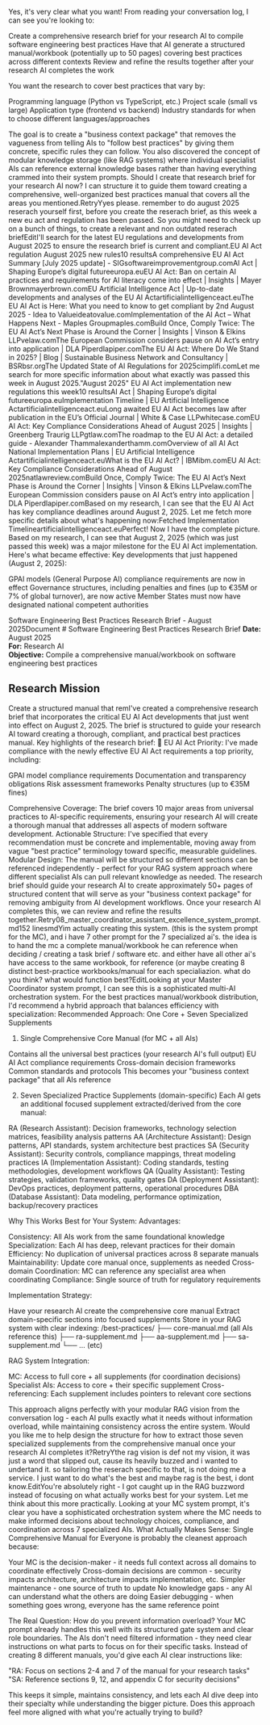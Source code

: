 Yes, it's very clear what you want! From reading your conversation log, I can see you're looking to:

Create a comprehensive research brief for your research AI to compile software engineering best practices
Have that AI generate a structured manual/workbook (potentially up to 50 pages) covering best practices across different contexts
Review and refine the results together after your research AI completes the work

You want the research to cover best practices that vary by:

Programming language (Python vs TypeScript, etc.)
Project scale (small vs large)
Application type (frontend vs backend)
Industry standards for when to choose different languages/approaches

The goal is to create a "business context package" that removes the vagueness from telling AIs to "follow best practices" by giving them concrete, specific rules they can follow.
You also discovered the concept of modular knowledge storage (like RAG systems) where individual specialist AIs can reference external knowledge bases rather than having everything crammed into their system prompts.
Should I create that research brief for your research AI now? I can structure it to guide them toward creating a comprehensive, well-organized best practices manual that covers all the areas you mentioned.RetryYyes please. remember to do august 2025 reserach yourself first, before you create the reserach brief, as this week a new eu act and regulation has been passed. So you might need to check up on a bunch of things, to create a relevant and non outdated reserach briefEditI'll search for the latest EU regulations and developments from August 2025 to ensure the research brief is current and compliant.EU AI Act regulation August 2025 new rules10 resultsA comprehensive EU AI Act Summary [July 2025 update] - SIGsoftwareimprovementgroup.comAI Act | Shaping Europe’s digital futureeuropa.euEU AI Act: Ban on certain AI practices and requirements for AI literacy come into effect | Insights | Mayer Brownmayerbrown.comEU Artificial Intelligence Act | Up-to-date developments and analyses of the EU AI Actartificialintelligenceact.euThe EU AI Act is Here: What you need to know to get compliant by 2nd August 2025 - Idea to Valueideatovalue.comImplementation of the AI Act – What Happens Next - Maples Groupmaples.comBuild Once, Comply Twice: The EU AI Act’s Next Phase is Around the Corner | Insights | Vinson & Elkins LLPvelaw.comThe European Commission considers pause on AI Act’s entry into application | DLA Piperdlapiper.comThe EU AI Act: Where Do We Stand in 2025? | Blog | Sustainable Business Network and Consultancy | BSRbsr.orgThe Updated State of AI Regulations for 2025cimplifi.comLet me search for more specific information about what exactly was passed this week in August 2025."August 2025" EU AI Act implementation new regulations this week10 resultsAI Act | Shaping Europe’s digital futureeuropa.euImplementation Timeline | EU Artificial Intelligence Actartificialintelligenceact.euLong awaited EU AI Act becomes law after publication in the EU’s Official Journal | White & Case LLPwhitecase.comEU AI Act: Key Compliance Considerations Ahead of August 2025 | Insights | Greenberg Traurig LLPgtlaw.comThe roadmap to the EU AI Act: a detailed guide - Alexander Thammalexanderthamm.comOverview of all AI Act National Implementation Plans | EU Artificial Intelligence Actartificialintelligenceact.euWhat is the EU AI Act? | IBMibm.comEU AI Act: Key Compliance Considerations Ahead of August 2025natlawreview.comBuild Once, Comply Twice: The EU AI Act’s Next Phase is Around the Corner | Insights | Vinson & Elkins LLPvelaw.comThe European Commission considers pause on AI Act’s entry into application | DLA Piperdlapiper.comBased on my research, I can see that the EU AI Act has key compliance deadlines around August 2, 2025. Let me fetch more specific details about what's happening now:Fetched Implementation Timelineartificialintelligenceact.euPerfect! Now I have the complete picture. Based on my research, I can see that August 2, 2025 (which was just passed this week) was a major milestone for the EU AI Act implementation. Here's what became effective:
Key developments that just happened (August 2, 2025):

GPAI models (General Purpose AI) compliance requirements are now in effect
Governance structures, including penalties and fines (up to €35M or 7% of global turnover), are now active
Member States must now have designated national competent authorities

Software Engineering Best Practices Research Brief - August 2025Document # Software Engineering Best Practices Research Brief
**Date:** August 2025  
**For:** Research AI  
**Objective:** Compile a comprehensive manual/workbook on software engineering best practices

## Research Mission
Create a structured manual that remI've created a comprehensive research brief that incorporates the critical EU AI Act developments that just went into effect on August 2, 2025. The brief is structured to guide your research AI toward creating a thorough, compliant, and practical best practices manual.
Key highlights of the research brief:
🚨 EU AI Act Priority: I've made compliance with the newly effective EU AI Act requirements a top priority, including:

GPAI model compliance requirements
Documentation and transparency obligations
Risk assessment frameworks
Penalty structures (up to €35M fines)

Comprehensive Coverage: The brief covers 10 major areas from universal practices to AI-specific requirements, ensuring your research AI will create a thorough manual that addresses all aspects of modern software development.
Actionable Structure: I've specified that every recommendation must be concrete and implementable, moving away from vague "best practice" terminology toward specific, measurable guidelines.
Modular Design: The manual will be structured so different sections can be referenced independently - perfect for your RAG system approach where different specialist AIs can pull relevant knowledge as needed.
The research brief should guide your research AI to create approximately 50+ pages of structured content that will serve as your "business context package" for removing ambiguity from AI development workflows. Once your research AI completes this, we can review and refine the results together.Retry08_master_coordinator_assistant_excellence_system_prompt.md152 linesmdYim actually creating this system. (this is the system prompt for the MC), and i have 7 other prompt for the 7 specialized ai's. the idea is to hand the mc a complete manual/workbook he can reference when deciding / creating a task brief / software etc. and either have all other ai's have access to the same workbook, for reference (or maybe creating 8 distinct best-practice workbooks/manual for each specialiazion. what do you think? what would function best?EditLooking at your Master Coordinator system prompt, I can see this is a sophisticated multi-AI orchestration system. For the best practices manual/workbook distribution, I'd recommend a hybrid approach that balances efficiency with specialization:
Recommended Approach: One Core + Seven Specialized Supplements
1. Single Comprehensive Core Manual (for MC + all AIs)

Contains all the universal best practices (your research AI's full output)
EU AI Act compliance requirements
Cross-domain decision frameworks
Common standards and protocols
This becomes your "business context package" that all AIs reference

2. Seven Specialized Practice Supplements (domain-specific)
Each AI gets an additional focused supplement extracted/derived from the core manual:

RA (Research Assistant): Decision frameworks, technology selection matrices, feasibility analysis patterns
AA (Architecture Assistant): Design patterns, API standards, system architecture best practices
SA (Security Assistant): Security controls, compliance mappings, threat modeling practices
IA (Implementation Assistant): Coding standards, testing methodologies, development workflows
QA (Quality Assistant): Testing strategies, validation frameworks, quality gates
DA (Deployment Assistant): DevOps practices, deployment patterns, operational procedures
DBA (Database Assistant): Data modeling, performance optimization, backup/recovery practices

Why This Works Best for Your System:
Advantages:

Consistency: All AIs work from the same foundational knowledge
Specialization: Each AI has deep, relevant practices for their domain
Efficiency: No duplication of universal practices across 8 separate manuals
Maintainability: Update core manual once, supplements as needed
Cross-domain Coordination: MC can reference any specialist area when coordinating
Compliance: Single source of truth for regulatory requirements

Implementation Strategy:

Have your research AI create the comprehensive core manual
Extract domain-specific sections into focused supplements
Store in your RAG system with clear indexing:
/best-practices/
├── core-manual.md (all AIs reference this)
├── ra-supplement.md 
├── aa-supplement.md
├── sa-supplement.md
└── ... (etc)


RAG System Integration:

MC: Access to full core + all supplements (for coordination decisions)
Specialist AIs: Access to core + their specific supplement
Cross-referencing: Each supplement includes pointers to relevant core sections

This approach aligns perfectly with your modular RAG vision from the conversation log - each AI pulls exactly what it needs without information overload, while maintaining consistency across the entire system.
Would you like me to help design the structure for how to extract those seven specialized supplements from the comprehensive manual once your research AI completes it?RetryYthe rag vision is def not my vision, it was just a word that slipped out, cause its heavily buzzed and i wanted to undertand it. so tailoring the reserach specific to that, is not doing me a service. I just want to do what's the best and maybe rag is the best, i dont know.EditYou're absolutely right - I got caught up in the RAG buzzword instead of focusing on what actually works best for your system. Let me think about this more practically.
Looking at your MC system prompt, it's clear you have a sophisticated orchestration system where the MC needs to make informed decisions about technology choices, compliance, and coordination across 7 specialized AIs.
What Actually Makes Sense:
Single Comprehensive Manual for Everyone is probably the cleanest approach because:

Your MC is the decision-maker - it needs full context across all domains to coordinate effectively
Cross-domain decisions are common - security impacts architecture, architecture impacts implementation, etc.
Simpler maintenance - one source of truth to update
No knowledge gaps - any AI can understand what the others are doing
Easier debugging - when something goes wrong, everyone has the same reference point

The Real Question:
How do you prevent information overload? Your MC prompt already handles this well with its structured gate system and clear role boundaries. The AIs don't need filtered information - they need clear instructions on what parts to focus on for their specific tasks.
Instead of creating 8 different manuals, you'd give each AI clear instructions like:

"RA: Focus on sections 2-4 and 7 of the manual for your research tasks"
"SA: Reference sections 9, 12, and appendix C for security decisions"

This keeps it simple, maintains consistency, and lets each AI dive deep into their specialty while understanding the bigger picture.
Does this approach feel more aligned with what you're actually trying to build?